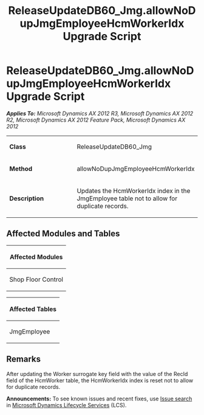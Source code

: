 ﻿---
title: ReleaseUpdateDB60_Jmg.allowNoDupJmgEmployeeHcmWorkerIdx Upgrade Script
TOCTitle: ReleaseUpdateDB60_Jmg.allowNoDupJmgEmployeeHcmWorkerIdx Upgrade Script
ms:assetid: eaaf2652-2b05-8dd8-59ed-b297a17dc401
ms:mtpsurl: https://msdn.microsoft.com/en-us/library/JJ719896(v=AX.60)
ms:contentKeyID: 49711968
ms.date: 05/18/2015
mtps_version: v=AX.60
---

# ReleaseUpdateDB60\_Jmg.allowNoDupJmgEmployeeHcmWorkerIdx Upgrade Script 


_**Applies To:** Microsoft Dynamics AX 2012 R3, Microsoft Dynamics AX 2012 R2, Microsoft Dynamics AX 2012 Feature Pack, Microsoft Dynamics AX 2012_

<table>
<colgroup>
<col style="width: 50%" />
<col style="width: 50%" />
</colgroup>
<tbody>
<tr class="odd">
<td><p><strong>Class</strong></p></td>
<td><p>ReleaseUpdateDB60_Jmg</p></td>
</tr>
<tr class="even">
<td><p><strong>Method</strong></p></td>
<td><p>allowNoDupJmgEmployeeHcmWorkerIdx</p></td>
</tr>
<tr class="odd">
<td><p><strong>Description</strong></p></td>
<td><p>Updates the HcmWorkerIdx index in the JmgEmployee table not to allow for duplicate records.</p></td>
</tr>
</tbody>
</table>


## Affected Modules and Tables

<table>
<colgroup>
<col style="width: 100%" />
</colgroup>
<thead>
<tr class="header">
<th><p>Affected Modules</p></th>
</tr>
</thead>
<tbody>
<tr class="odd">
<td><p>Shop Floor Control</p></td>
</tr>
</tbody>
</table>


<table>
<colgroup>
<col style="width: 100%" />
</colgroup>
<thead>
<tr class="header">
<th><p>Affected Tables</p></th>
</tr>
</thead>
<tbody>
<tr class="odd">
<td><p>JmgEmployee</p></td>
</tr>
</tbody>
</table>


## Remarks

After updating the Worker surrogate key field with the value of the RecId field of the HcmWorker table, the HcmWorkerIdx index is reset not to allow for duplicate records.

  
**Announcements:** To see known issues and recent fixes, use [Issue search](http://go.microsoft.com/fwlink/?linkid=389258) in [Microsoft Dynamics Lifecycle Services](http://go.microsoft.com/fwlink/?linkid=306505) (LCS).

